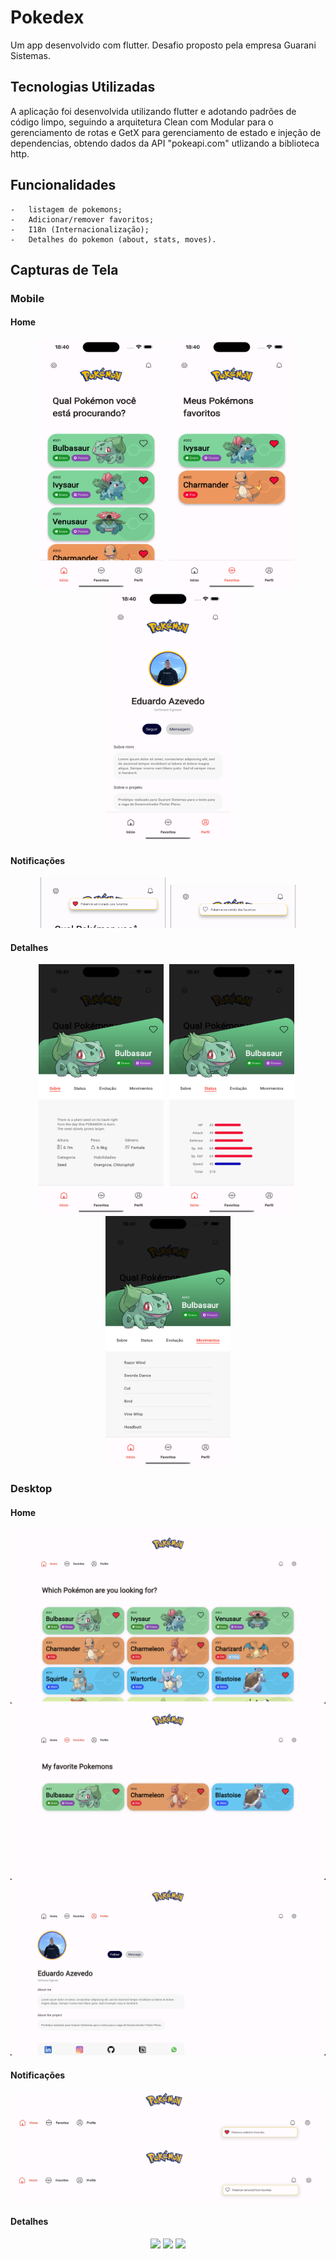 # Pokedex

Um app desenvolvido com flutter. Desafio proposto pela empresa Guarani Sistemas.

## Tecnologias Utilizadas

A aplicação foi desenvolvida utilizando flutter e adotando padrões de código limpo, seguindo a arquitetura Clean com Modular para o gerenciamento de rotas e GetX para gerenciamento de estado e injeção de dependencias, obtendo dados da API "pokeapi.com" utlizando a biblioteca http.

## Funcionalidades

    -   listagem de pokemons;
    -   Adicionar/remover favoritos;
    -   I18n (Internacionalização);
    -   Detalhes do pokemon (about, stats, moves).

## Capturas de Tela
### Mobile
#### Home
<div align="center">
	<img width="200" height="400" src="./screenshots/mobile/home.png"/>
    <span style="padding-left:5px"></span>
    <img width="200" height="400" src="./screenshots/mobile/favorites.png"/>
    <span style="padding-left:5px"></span>
    <img width="200" height="400" src="./screenshots/mobile/profile.png" />
</div>

#### Notificações
<div align="center">
    <img width="200" src="./screenshots/mobile/fav_add.png"/>
    <span style="padding-left:5px"></span>
    <img width="200" src="./screenshots/mobile/fav_remove.png"/>
</div>

#### Detalhes
<div align="center">
    <img width="200" height="400" src="./screenshots/mobile/about.png"/>
    <span style="padding-left:5px"></span>
    <img width="200" height="400" src="./screenshots/mobile/stats.png"/>
    <span style="padding-left:5px"></span>
    <img width="200" height="400" src="./screenshots/mobile/moves.png" />
</div>

### Desktop
#### Home
<div align="center">
	<img src="./screenshots/desktop/home.png"/>
    <img src="./screenshots/desktop/favorites.png"/>
    <img src="./screenshots/desktop/profile.png" />
</div>

#### Notificações
<div align="center">
    <img src="./screenshots/desktop/fav_add.png"/>
    <img src="./screenshots/desktop/fav_remove.png"/>
</div>

#### Detalhes
<div align="center">
    <img src="./screenshots/desktop/about.png"/>
    <img src="./screenshots/desktop/stats.png"/>
    <img src="./screenshots/desktop/moves.png" />
</div>